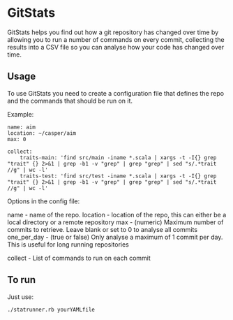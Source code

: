 GitStats
========
GitStats helps you find out how a git repository has changed over time by allowing you to run a number of commands on every commit, collecting the results into a CSV file so you can analyse how your code has changed over time.

Usage
-----
To use GitStats you need to create a configuration file that defines the repo and the commands that should be run on it.

Example:

	name: aim
	location: ~/casper/aim
	max: 0

	collect:
		traits-main: 'find src/main -iname *.scala | xargs -t -I{} grep "trait" {} 2>&1 | grep -b1 -v "grep" | grep "grep" | sed "s/.*trait //g" | wc -l'
		traits-test: 'find src/test -iname *.scala | xargs -t -I{} grep "trait" {} 2>&1 | grep -b1 -v "grep" | grep "grep" | sed "s/.*trait //g" | wc -l'


Options in the config file:

name 		- name of the repo.
location 	- location of the repo, this can either be a local directory or a remote repository
max			- (numeric) Maximum number of commits to retrieve. Leave blank or set to 0 to analyse all commits
one_per_day	- (true or false) Only analyse a maximum of 1 commit per day. This is useful for long running repositories

collect 	- List of commands to run on each commit


To run
------
Just use:

	./statrunner.rb yourYAMLfile

